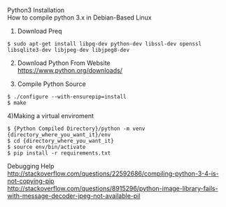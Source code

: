 Python3 Installation    
How to compile python 3.x in Debian-Based Linux    
1) Download Preq    
```shell
$ sudo apt-get install libpq-dev python-dev libssl-dev openssl libsqlite3-dev libjpeg-dev libjpeg8-dev
```
2) Download Python From Website    
https://www.python.org/downloads/    

3) Compile Python Source
```shell
$ ./configure --with-ensurepip=install
$ make
```

4)Making a virtual enviroment 
````
$ {Python Compiled Directory}/python -m venv {directory_where_you_want_it}/env    
$ cd {directory_where_you_want_it}
$ source env/bin/activate
$ pip install -r requirements.txt
````
    
Debugging Help    
http://stackoverflow.com/questions/22592686/compiling-python-3-4-is-not-copying-pip     
http://stackoverflow.com/questions/8915296/python-image-library-fails-with-message-decoder-jpeg-not-available-pil
